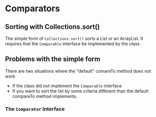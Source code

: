 # Comparators

## Sorting with Collections.sort()

The simple form of `Collections.sort()` sorts a List or an ArrayList.  It requires that the `Comparable` interface be implemented by the class.

## Problems with the simple form

There are two situations where the "default" comareTo method does not work

* If the class did not implement the `Comparable` interface
* If you want to sort the list by some criteria different than the default compareTo method implements.

### The `Comparator` Interface

```java

```